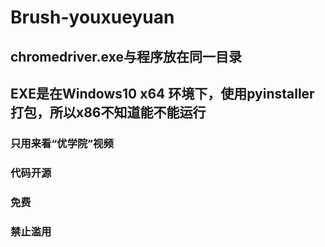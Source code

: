 # Brush-youxueyuan

## chromedriver.exe与程序放在同一目录 ##
  
## EXE是在Windows10 x64 环境下，使用pyinstaller打包，所以x86不知道能不能运行 ##
  
### 只用来看“优学院”视频 ###
### 代码开源 ###
### 免费 ###
### 禁止滥用 ###

